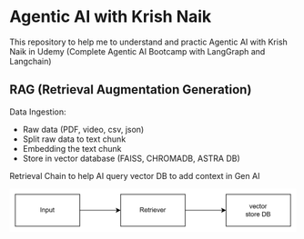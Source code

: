 # Agentic AI with Krish Naik

This repository to help me to understand and practic Agentic AI with Krish Naik in Udemy (Complete Agentic AI Bootcamp with LangGraph and Langchain)


## RAG (Retrieval Augmentation Generation)

Data Ingestion:

- Raw data (PDF, video, csv, json)
- Split raw data to text chunk
- Embedding the text chunk
- Store in vector database (FAISS, CHROMADB, ASTRA DB)

Retrieval Chain to help AI query vector DB to add context in Gen AI

![alt text](image.png)

